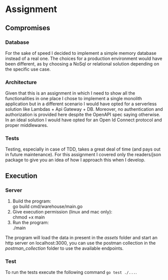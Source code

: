 # Assignment

## Compromises

### Database

For the sake of speed I decided to implement a simple memory database instead of a real one. The choices for a production
environment would have been different, as by choosing a NoSql or relational solution depending on the specific use case.

### Architecture

Given that this is an assignment in which I need to show all the functionalities in one place I chose to implement a single
monolith application but in a different scenario I would have opted for a serverless solution like Lambdas + Api Gateway + DB.
Moreover, no authentication and authorization is provided here despite the OpenAPI spec saying otherwise. In an ideal solution
I would have opted for an Open Id Connect protocol and proper middlewares.

### Tests

Testing, especially in case of TDD, takes a great deal of time (and pays out in future maintenance). For this assignment
I covered only the readers/json package to give you an idea of how I approach this when I develop.

## Execution

### Server

<ol>
    <li>Build the program:</li> go build cmd/warehouse/main.go
    <li>Give execution permission (linux and mac only):</li> chmod +x main 
    <li>Run the program:</li> ./main 
</ol>
The program will load the data in present in the <i>assets</i> folder and start an http server on localhost:3000, you can use
the postman collection in the <i>postman_collection</i> folder to use the available endpoints.

### Test

To run the tests execute the following command `go test ./...`.